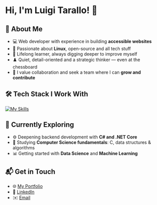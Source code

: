 # Hi, I'm Luigi Tarallo! 👋

## 🚀 About Me

- 💻 Web developer with experience in building **accessible websites**
- 🐧 Passionate about **Linux**, open-source and all tech stuff
- 🎯 Lifelong learner, always digging deeper to improve myself
- ♟️ Quiet, detail-oriented and a strategic thinker — even at the chessboard
- 🤝 I value collaboration and seek a team where I can **grow and contribute**

## 🛠 Tech Stack I Work With

[![My Skills](https://skillicons.dev/icons?i=html,css,js,ts,react,vue,cs,dotnet,php,laravel,git,linux,vite)](https://skillicons.dev)

## 🌱 Currently Exploring

- ⚙️ Deepening backend development with **C# and .NET Core**
- 🧠 Studying **Computer Science fundamentals**: C, data structures & algorithms
- 📊 Getting started with **Data Science** and **Machine Learning**

## 📬 Get in Touch

- 🌐 [My Portfolio](https://www.luigitarallo.com)
- 💼 [LinkedIn](https://www.linkedin.com/in/luigi-tarallo/)
- ✉️ [Email](mailto:luigitarallo184@gmail.com)
